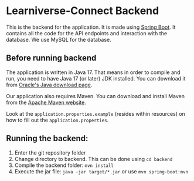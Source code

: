 # Learniverse-Connect Backend

This is the backend for the application. It is made using [Spring Boot](https://spring.io/projects/spring-boot). It contains all the code for the API endpoints and interaction with the database. We use MySQL for the database.

## Before running backend

The application is written in Java 17. That means in order to compile and run, you need to have Java 17 (or later) JDK installed. You can download it from [Oracle's Java download page](https://www.oracle.com/java/technologies/downloads/). 

Our application also requires Maven. You can download and install Maven from the [Apache Maven website](https://maven.apache.org/download.cgi).


Look at the `application.properties.example` (resides within resources) on how to fill out the `application.properties`. 

## Running the backend:
1. Enter the git repository folder
2. Change directory to backend. This can be done using  `cd backend`
3. Compile the backend folder:  `mvn install `
4. Execute the jar file:  `java -jar target/*.jar` or use  `mvn spring-boot:mvn`